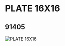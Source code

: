 # PLATE 16X16
## 91405
![PLATE 16X16](https://lc-www-live-s.legocdn.com/media/bricks/5/2/4600613.jpg)